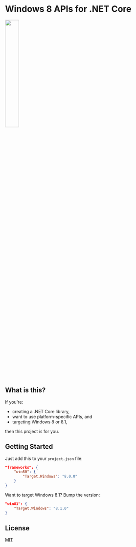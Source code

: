 # Windows 8 APIs for .NET Core

<img src="http://i.imgur.com/5dzr6Wi.png" width="30%"/>

## What is this?

If you're:

- creating a .NET Core library,
- want to use platform-specific APIs, and
- targeting Windows 8 or 8.1,

then this project is for you.

## Getting Started

Just add this to your `project.json` file:

```json
"frameworks": {
    "win80": {
        "Target.Windows": "8.0.0"
    }
}
```

Want to target Windows 8.1? Bump the version:

```json
"win81": {
    "Target.Windows": "8.1.0"
}
```

## License

[MIT](LICENSE)
